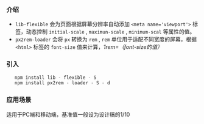 ### 介绍

 - `lib-flexible` 会为页面根据屏幕分辨率自动添加 `<meta name='viewport'>` 标签，动态控制 `initial-scale` , `maximun-scale` , `minimum-scal` 等属性的值。
 - `px2rem-loader` 会将 `px` 转换为 `rem` , `rem` 单位用于适配不同宽度的屏幕，根据 `<html>` 标签的 `font-size` 值来计算，*1rem=（font-size的值）*

 ### 引入

``` js
   npm install lib - flexible - S
   npm install px2rem - loader - S - d
```

### 应用场景

适用于PC端和移动端，基准值一般设为设计稿的1/10

